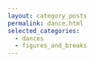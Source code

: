 ```yaml
---
layout: category_posts
permalink: dance.html
selected_categories:
  - dances
  - figures_and_breaks
---
```

